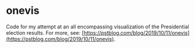 # onevis

Code for my attempt at an all encompassing visualization of the Presidential election results. For more, see: [https://pstblog.com/blog/2019/10/11/onevis](https://pstblog.com/blog/2019/10/11/onevis). 